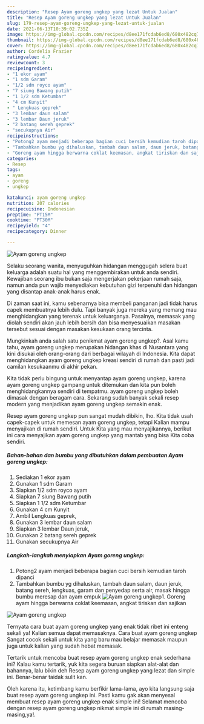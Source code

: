 ```yaml
---
description: "Resep Ayam goreng ungkep yang lezat Untuk Jualan"
title: "Resep Ayam goreng ungkep yang lezat Untuk Jualan"
slug: 179-resep-ayam-goreng-ungkep-yang-lezat-untuk-jualan
date: 2021-06-13T10:39:02.735Z
image: https://img-global.cpcdn.com/recipes/d8ee171fcdab6ed8/680x482cq70/ayam-goreng-ungkep-foto-resep-utama.jpg
thumbnail: https://img-global.cpcdn.com/recipes/d8ee171fcdab6ed8/680x482cq70/ayam-goreng-ungkep-foto-resep-utama.jpg
cover: https://img-global.cpcdn.com/recipes/d8ee171fcdab6ed8/680x482cq70/ayam-goreng-ungkep-foto-resep-utama.jpg
author: Cordelia Frazier
ratingvalue: 4.7
reviewcount: 3
recipeingredient:
- "1 ekor ayam"
- "1 sdm Garam"
- "1/2 sdm royco ayam"
- "7 siung Bawang putih"
- "1 1/2 sdm Ketumbar"
- "4 cm Kunyit"
- " Lengkuas geprek"
- "3 lembar daun salam"
- "3 lembar Daun jeruk"
- "2 batang sereh geprek"
- "secukupnya Air"
recipeinstructions:
- "Potong2 ayam menjadi beberapa bagian cuci bersih kemudian taroh dipanci"
- "Tambahkan bumbu yg dihaluskan, tambah daun salam, daun jeruk, batang sereh, lengkuas, garam dan penyedap serta air, masak hingga bumbu meresap dan ayam empuk"
- "Goreng ayam hingga berwarna coklat keemasan, angkat tiriskan dan sajikan"
categories:
- Resep
tags:
- ayam
- goreng
- ungkep

katakunci: ayam goreng ungkep 
nutrition: 207 calories
recipecuisine: Indonesian
preptime: "PT15M"
cooktime: "PT30M"
recipeyield: "4"
recipecategory: Dinner

---
```



![Ayam goreng ungkep](https://img-global.cpcdn.com/recipes/d8ee171fcdab6ed8/680x482cq70/ayam-goreng-ungkep-foto-resep-utama.jpg)

Selaku seorang wanita, menyuguhkan hidangan menggugah selera buat keluarga adalah suatu hal yang menggembirakan untuk anda sendiri. Kewajiban seorang ibu bukan saja mengerjakan pekerjaan rumah saja, namun anda pun wajib menyediakan kebutuhan gizi terpenuhi dan hidangan yang disantap anak-anak harus enak.

Di zaman  saat ini, kamu sebenarnya bisa membeli panganan jadi tidak harus capek membuatnya lebih dulu. Tapi banyak juga mereka yang memang mau menghidangkan yang terenak untuk keluarganya. Pasalnya, memasak yang diolah sendiri akan jauh lebih bersih dan bisa menyesuaikan masakan tersebut sesuai dengan masakan kesukaan orang tercinta. 



Mungkinkah anda salah satu penikmat ayam goreng ungkep?. Asal kamu tahu, ayam goreng ungkep merupakan hidangan khas di Nusantara yang kini disukai oleh orang-orang dari berbagai wilayah di Indonesia. Kita dapat menghidangkan ayam goreng ungkep kreasi sendiri di rumah dan pasti jadi camilan kesukaanmu di akhir pekan.

Kita tidak perlu bingung untuk menyantap ayam goreng ungkep, karena ayam goreng ungkep gampang untuk ditemukan dan kita pun boleh menghidangkannya sendiri di tempatmu. ayam goreng ungkep boleh dimasak dengan beragam cara. Sekarang sudah banyak sekali resep modern yang menjadikan ayam goreng ungkep semakin enak.

Resep ayam goreng ungkep pun sangat mudah dibikin, lho. Kita tidak usah capek-capek untuk memesan ayam goreng ungkep, tetapi Kalian mampu menyajikan di rumah sendiri. Untuk Kita yang mau menyajikannya, berikut ini cara menyajikan ayam goreng ungkep yang mantab yang bisa Kita coba sendiri.

<!--inarticleads1-->

##### Bahan-bahan dan bumbu yang dibutuhkan dalam pembuatan Ayam goreng ungkep:

1. Sediakan 1 ekor ayam
1. Gunakan 1 sdm Garam
1. Siapkan 1/2 sdm royco ayam
1. Siapkan 7 siung Bawang putih
1. Siapkan 1 1/2 sdm Ketumbar
1. Gunakan 4 cm Kunyit
1. Ambil  Lengkuas geprek,
1. Gunakan 3 lembar daun salam
1. Siapkan 3 lembar Daun jeruk,
1. Gunakan 2 batang sereh geprek
1. Gunakan secukupnya Air




<!--inarticleads2-->

##### Langkah-langkah menyiapkan Ayam goreng ungkep:

1. Potong2 ayam menjadi beberapa bagian cuci bersih kemudian taroh dipanci
1. Tambahkan bumbu yg dihaluskan, tambah daun salam, daun jeruk, batang sereh, lengkuas, garam dan penyedap serta air, masak hingga bumbu meresap dan ayam empuk
<img src="https://img-global.cpcdn.com/steps/5d604b58ab4f7105/160x128cq70/ayam-goreng-ungkep-langkah-memasak-2-foto.jpg" alt="Ayam goreng ungkep">1. Goreng ayam hingga berwarna coklat keemasan, angkat tiriskan dan sajikan
<img src="https://img-global.cpcdn.com/steps/93096dec350134a9/160x128cq70/ayam-goreng-ungkep-langkah-memasak-3-foto.jpg" alt="Ayam goreng ungkep">



Ternyata cara buat ayam goreng ungkep yang enak tidak ribet ini enteng sekali ya! Kalian semua dapat memasaknya. Cara buat ayam goreng ungkep Sangat cocok sekali untuk kita yang baru mau belajar memasak maupun juga untuk kalian yang sudah hebat memasak.

Tertarik untuk mencoba buat resep ayam goreng ungkep enak sederhana ini? Kalau kamu tertarik, yuk kita segera buruan siapkan alat-alat dan bahannya, lalu bikin deh Resep ayam goreng ungkep yang lezat dan simple ini. Benar-benar taidak sulit kan. 

Oleh karena itu, ketimbang kamu berfikir lama-lama, ayo kita langsung saja buat resep ayam goreng ungkep ini. Pasti kamu gak akan menyesal membuat resep ayam goreng ungkep enak simple ini! Selamat mencoba dengan resep ayam goreng ungkep nikmat simple ini di rumah masing-masing,ya!.

